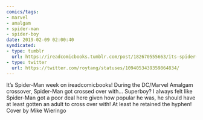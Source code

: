 ```yaml
---
comics/tags:
- marvel
- amalgam
- spider-man
- spider-boy
date: 2019-02-09 02:00:40
syndicated:
- type: tumblr
  url: https://ireadcomicbooks.tumblr.com/post/182670555663/its-spider-man-week-on-ireadcomicbooks-during
- type: twitter
  url: https://twitter.com/roytang/statuses/1094053439359864834/
---
```


<p>It’s Spider-Man week on ireadcomicbooks! During the DC/Marvel Amalgam crossover, Spider-Man got crossed over with&hellip; Superboy? I always felt like Spider-Man got a poor deal here given how popular he was, he should have at least gotten an adult to cross over with! At least he retained the hyphen! Cover by Mike Wieringo<br/></p>